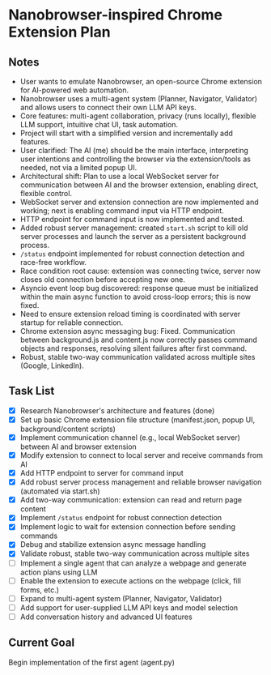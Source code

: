 # Nanobrowser-inspired Chrome Extension Plan

## Notes
- User wants to emulate Nanobrowser, an open-source Chrome extension for AI-powered web automation.
- Nanobrowser uses a multi-agent system (Planner, Navigator, Validator) and allows users to connect their own LLM API keys.
- Core features: multi-agent collaboration, privacy (runs locally), flexible LLM support, intuitive chat UI, task automation.
- Project will start with a simplified version and incrementally add features.
- User clarified: The AI (me) should be the main interface, interpreting user intentions and controlling the browser via the extension/tools as needed, not via a limited popup UI.
- Architectural shift: Plan to use a local WebSocket server for communication between AI and the browser extension, enabling direct, flexible control.
- WebSocket server and extension connection are now implemented and working; next is enabling command input via HTTP endpoint.
- HTTP endpoint for command input is now implemented and tested.
- Added robust server management: created `start.sh` script to kill old server processes and launch the server as a persistent background process.
- `/status` endpoint implemented for robust connection detection and race-free workflow.
- Race condition root cause: extension was connecting twice, server now closes old connection before accepting new one.
- Asyncio event loop bug discovered: response queue must be initialized within the main async function to avoid cross-loop errors; this is now fixed.
- Need to ensure extension reload timing is coordinated with server startup for reliable connection.
- Chrome extension async messaging bug: Fixed. Communication between background.js and content.js now correctly passes command objects and responses, resolving silent failures after first command.
- Robust, stable two-way communication validated across multiple sites (Google, LinkedIn).

## Task List
- [x] Research Nanobrowser's architecture and features (done)
- [x] Set up basic Chrome extension file structure (manifest.json, popup UI, background/content scripts)
- [x] Implement communication channel (e.g., local WebSocket server) between AI and browser extension
- [x] Modify extension to connect to local server and receive commands from AI
- [x] Add HTTP endpoint to server for command input
- [x] Add robust server process management and reliable browser navigation (automated via start.sh)
- [x] Add two-way communication: extension can read and return page content
- [x] Implement `/status` endpoint for robust connection detection
- [x] Implement logic to wait for extension connection before sending commands
- [x] Debug and stabilize extension async message handling
- [x] Validate robust, stable two-way communication across multiple sites
- [ ] Implement a single agent that can analyze a webpage and generate action plans using LLM
- [ ] Enable the extension to execute actions on the webpage (click, fill forms, etc.)
- [ ] Expand to multi-agent system (Planner, Navigator, Validator)
- [ ] Add support for user-supplied LLM API keys and model selection
- [ ] Add conversation history and advanced UI features

## Current Goal
Begin implementation of the first agent (agent.py)